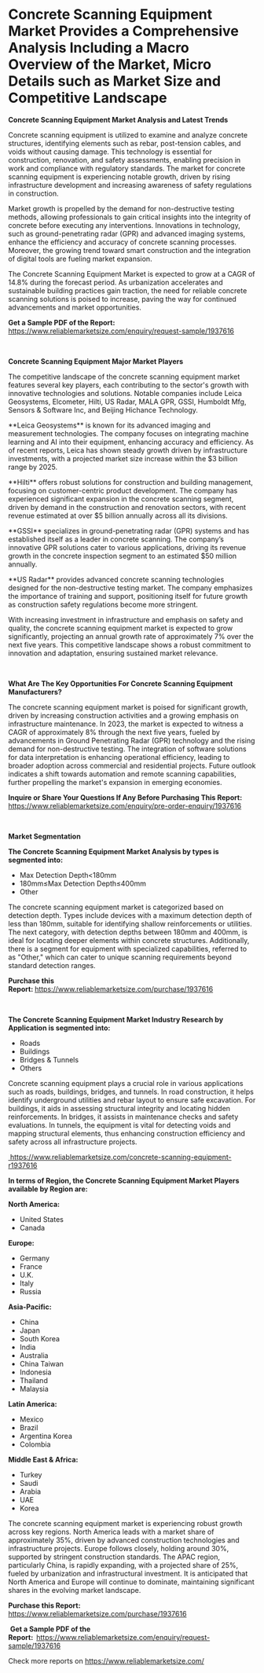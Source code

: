 <p><h1>Concrete Scanning Equipment Market Provides a Comprehensive Analysis Including a Macro Overview of the Market, Micro Details such as Market Size and Competitive Landscape</h1></p><p><strong>Concrete Scanning Equipment Market Analysis and Latest Trends</strong></p>
<p><p>Concrete scanning equipment is utilized to examine and analyze concrete structures, identifying elements such as rebar, post-tension cables, and voids without causing damage. This technology is essential for construction, renovation, and safety assessments, enabling precision in work and compliance with regulatory standards. The market for concrete scanning equipment is experiencing notable growth, driven by rising infrastructure development and increasing awareness of safety regulations in construction.</p><p>Market growth is propelled by the demand for non-destructive testing methods, allowing professionals to gain critical insights into the integrity of concrete before executing any interventions. Innovations in technology, such as ground-penetrating radar (GPR) and advanced imaging systems, enhance the efficiency and accuracy of concrete scanning processes. Moreover, the growing trend toward smart construction and the integration of digital tools are fueling market expansion.</p><p>The Concrete Scanning Equipment Market is expected to grow at a CAGR of 14.8% during the forecast period. As urbanization accelerates and sustainable building practices gain traction, the need for reliable concrete scanning solutions is poised to increase, paving the way for continued advancements and market opportunities.</p></p>
<p><strong>Get a Sample PDF of the Report:&nbsp;</strong> <a href="https://www.reliablemarketsize.com/enquiry/request-sample/1937616?utm_campaign=3348&utm_medium=2&utm_source=Github&utm_content=ia&utm_term=10042025&utm_id=concrete-scanning-equipment">https://www.reliablemarketsize.com/enquiry/request-sample/1937616</a></p>
<p>&nbsp;</p>
<p><strong>Concrete Scanning Equipment Major Market Players</strong></p>
<p><p>The competitive landscape of the concrete scanning equipment market features several key players, each contributing to the sector's growth with innovative technologies and solutions. Notable companies include Leica Geosystems, Elcometer, Hilti, US Radar, MALA GPR, GSSI, Humboldt Mfg, Sensors & Software Inc, and Beijing Hichance Technology.</p><p>**Leica Geosystems** is known for its advanced imaging and measurement technologies. The company focuses on integrating machine learning and AI into their equipment, enhancing accuracy and efficiency. As of recent reports, Leica has shown steady growth driven by infrastructure investments, with a projected market size increase within the $3 billion range by 2025.</p><p>**Hilti** offers robust solutions for construction and building management, focusing on customer-centric product development. The company has experienced significant expansion in the concrete scanning segment, driven by demand in the construction and renovation sectors, with recent revenue estimated at over $5 billion annually across all its divisions.</p><p>**GSSI** specializes in ground-penetrating radar (GPR) systems and has established itself as a leader in concrete scanning. The company’s innovative GPR solutions cater to various applications, driving its revenue growth in the concrete inspection segment to an estimated $50 million annually. </p><p>**US Radar** provides advanced concrete scanning technologies designed for the non-destructive testing market. The company emphasizes the importance of training and support, positioning itself for future growth as construction safety regulations become more stringent.</p><p>With increasing investment in infrastructure and emphasis on safety and quality, the concrete scanning equipment market is expected to grow significantly, projecting an annual growth rate of approximately 7% over the next five years. This competitive landscape shows a robust commitment to innovation and adaptation, ensuring sustained market relevance.</p></p>
<p>&nbsp;</p>
<p><strong>What Are The Key Opportunities For Concrete Scanning Equipment Manufacturers?</strong></p>
<p><p>The concrete scanning equipment market is poised for significant growth, driven by increasing construction activities and a growing emphasis on infrastructure maintenance. In 2023, the market is expected to witness a CAGR of approximately 8% through the next five years, fueled by advancements in Ground Penetrating Radar (GPR) technology and the rising demand for non-destructive testing. The integration of software solutions for data interpretation is enhancing operational efficiency, leading to broader adoption across commercial and residential projects. Future outlook indicates a shift towards automation and remote scanning capabilities, further propelling the market's expansion in emerging economies.</p></p>
<p><strong>Inquire or Share Your Questions If Any Before Purchasing This Report:</strong> <a href="https://www.reliablemarketsize.com/enquiry/pre-order-enquiry/1937616?utm_campaign=3348&utm_medium=2&utm_source=Github&utm_content=ia&utm_term=10042025&utm_id=concrete-scanning-equipment">https://www.reliablemarketsize.com/enquiry/pre-order-enquiry/1937616</a></p>
<p>&nbsp;</p>
<p><strong>Market Segmentation</strong></p>
<p><strong>The Concrete Scanning Equipment Market Analysis by types is segmented into:</strong></p>
<p><ul><li>Max Detection Depth<180mm</li><li>180mm≤Max Detection Depth≤400mm</li><li>Other</li></ul></p>
<p><p>The concrete scanning equipment market is categorized based on detection depth. Types include devices with a maximum detection depth of less than 180mm, suitable for identifying shallow reinforcements or utilities. The next category, with detection depths between 180mm and 400mm, is ideal for locating deeper elements within concrete structures. Additionally, there is a segment for equipment with specialized capabilities, referred to as "Other," which can cater to unique scanning requirements beyond standard detection ranges.</p></p>
<p><strong>Purchase this Report:&nbsp;</strong><a href="https://www.reliablemarketsize.com/purchase/1937616?utm_campaign=3348&utm_medium=2&utm_source=Github&utm_content=ia&utm_term=10042025&utm_id=concrete-scanning-equipment">https://www.reliablemarketsize.com/purchase/1937616</a></p>
<p>&nbsp;</p>
<p><strong>The Concrete Scanning Equipment Market Industry Research by Application is segmented into:</strong></p>
<p><ul><li>Roads</li><li>Buildings</li><li>Bridges & Tunnels</li><li>Others</li></ul></p>
<p><p>Concrete scanning equipment plays a crucial role in various applications such as roads, buildings, bridges, and tunnels. In road construction, it helps identify underground utilities and rebar layout to ensure safe excavation. For buildings, it aids in assessing structural integrity and locating hidden reinforcements. In bridges, it assists in maintenance checks and safety evaluations. In tunnels, the equipment is vital for detecting voids and mapping structural elements, thus enhancing construction efficiency and safety across all infrastructure projects.</p></p>
<p><a href="https://www.reliablemarketsize.com/concrete-scanning-equipment-r1937616?utm_campaign=3348&utm_medium=2&utm_source=Github&utm_content=ia&utm_term=10042025&utm_id=concrete-scanning-equipment">&nbsp;https://www.reliablemarketsize.com/concrete-scanning-equipment-r1937616</a></p>
<p><strong>In terms of Region, the Concrete Scanning Equipment Market Players available by Region are:</strong></p>
<p>
    <p> <strong> North America: </strong>
        <ul>
            <li>United States</li>
            <li>Canada</li>
        </ul>
        </p> 
    <p> <strong> Europe: </strong>
        <ul>
            <li>Germany</li>
            <li>France</li>
            <li>U.K.</li>
            <li>Italy</li>
            <li>Russia</li>
        </ul>
        </p> 
    <p> <strong> Asia-Pacific: </strong>
        <ul>
            <li>China</li>
            <li>Japan</li>
            <li>South Korea</li>
            <li>India</li>
            <li>Australia</li>
            <li>China Taiwan</li>
            <li>Indonesia</li>
            <li>Thailand</li>
            <li>Malaysia</li>
        </ul>
        </p> 
    <p> <strong> Latin America: </strong>
        <ul>
            <li>Mexico</li>
            <li>Brazil</li>
            <li>Argentina Korea</li>
            <li>Colombia</li>
        </ul>
        </p> 
    <p> <strong> Middle East & Africa: </strong>
        <ul>
            <li>Turkey</li>
            <li>Saudi</li>
            <li>Arabia</li>
            <li>UAE</li>
            <li>Korea</li>
        </ul>
    </p>
    </p>
<p><p>The concrete scanning equipment market is experiencing robust growth across key regions. North America leads with a market share of approximately 35%, driven by advanced construction technologies and infrastructure projects. Europe follows closely, holding around 30%, supported by stringent construction standards. The APAC region, particularly China, is rapidly expanding, with a projected share of 25%, fueled by urbanization and infrastructural investment. It is anticipated that North America and Europe will continue to dominate, maintaining significant shares in the evolving market landscape.</p></p>
<p><strong>Purchase this Report: </strong><a href="https://www.reliablemarketsize.com/purchase/1937616?utm_campaign=3348&utm_medium=2&utm_source=Github&utm_content=ia&utm_term=10042025&utm_id=concrete-scanning-equipment">https://www.reliablemarketsize.com/purchase/1937616</a></p>
<p>&nbsp;<strong>Get a Sample PDF of the Report:&nbsp;&nbsp;</strong><a href="https://www.reliablemarketsize.com/enquiry/request-sample/1937616?utm_campaign=3348&utm_medium=2&utm_source=Github&utm_content=ia&utm_term=10042025&utm_id=concrete-scanning-equipment">https://www.reliablemarketsize.com/enquiry/request-sample/1937616</a></p>
<p><strong></strong></p>
<p>Check more reports on <a href="https://www.reliablemarketsize.com/?utm_campaign=3348&utm_medium=2&utm_source=Github&utm_content=ia&utm_term=10042025&utm_id=concrete-scanning-equipment">https://www.reliablemarketsize.com/</a></p>